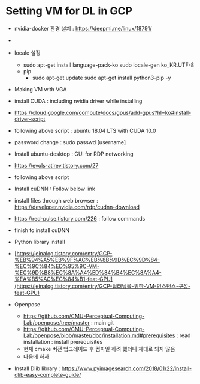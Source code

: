 # Setting VM for DL in GCP

- nvidia-docker 환경 설치 :  https://deepmi.me/linux/18791/ 
- 
- locale 설정
  - sudo apt-get install language-pack-ko
    sudo locale-gen ko_KR.UTF-8
  - pip
    - sudo apt-get update
      sudo apt-get install python3-pip -y



- Making VM with VGA
- install CUDA : including nvidia driver while installing
- https://cloud.google.com/compute/docs/gpus/add-gpus?hl=ko#install-driver-script
- following above script : ubuntu 18.04 LTS with CUDA 10.0



- password change : sudo passwd [username]



- Install ubuntu-desktop : GUI for RDP networking
- https://evols-atirev.tistory.com/27
- following above script



- Install cuDNN : Follow below link
- install files through web browser : https://developer.nvidia.com/rdp/cudnn-download

- https://red-pulse.tistory.com/226 : follow commands

- finish to install cuDNN



- Python library install
- [https://jeinalog.tistory.com/entry/GCP-%EB%94%A5%EB%9F%AC%EB%8B%9D%EC%9D%84-%EC%9C%84%ED%95%9C-VM-%EC%9D%B8%EC%8A%A4%ED%84%B4%EC%8A%A4-%EA%B5%AC%EC%84%B1-feat-GPU](https://jeinalog.tistory.com/entry/GCP-딥러닝을-위한-VM-인스턴스-구성-feat-GPU)



- Openpose
  - https://github.com/CMU-Perceptual-Computing-Lab/openpose/tree/master : main git
  - https://github.com/CMU-Perceptual-Computing-Lab/openpose/blob/master/doc/installation.md#prerequisites : read installation : install prerequisites
  - 현재 cmake 버전 업그레이드 후 컴파일 하려 했더니 제대로 되지 않음
  - 다음에 하자



- Install Dlib library : https://www.pyimagesearch.com/2018/01/22/install-dlib-easy-complete-guide/

